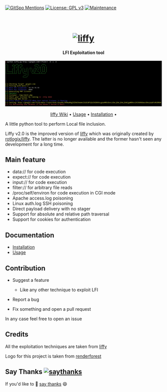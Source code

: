 [![GitSpo Mentions](https://gitspo.com/badges/mentions/mzfr/liffy?style=flat-square)](https://gitspo.com/mentions/mzfr/liffy)
[![License: GPL v3](https://img.shields.io/badge/License-GPLv3-blue.svg)](https://www.gnu.org/licenses/gpl-3.0)
[![Maintenance](https://img.shields.io/badge/Maintained%3F-yes-green.svg)](https://GitHub.com/mzfr/liffy/graphs/commit-activity)

<h1 align="center">
  <br>
  <a href="https://github.com/mzfr/liffy"><img src="Images/Liffy-logo.png" alt="liffy"></a>
  <br>
</h1>

<h4 align="center">LFI Exploitation tool</h4>

![liffy in action](Images/liffy.png)

<p align="center">
  <a href="https://github.com/mzfr/liffy/wiki">liffy Wiki</a> •
  <a href="https://github.com/mzfr/liffy/wiki/Usage">Usage</a> •
  <a href="https://github.com/mzfr/liffy/wiki/Installation">Installation</a> •
</p>

A little python tool to perform Local file inclusion.

Liffy v2.0 is the improved version of [liffy](https://github.com/hvqzao/liffy) which was originally created by [rotlogix/liffy](https://github.com/rotlogix/liffy). The latter is no longer available and the former hasn't seen any development for a long time.


## Main feature

  - data:// for code execution
  - expect:// for code execution
  - input:// for code execution
  - filter:// for arbitrary file reads
  - /proc/self/environ for code execution in CGI mode
  - Apache access.log poisoning
  - Linux auth.log SSH poisoning
  - Direct payload delivery with no stager
  - Support for absolute and relative path traversal
  - Support for cookies for authentication

## Documentation

* [Installation](https://github.com/mzfr/liffy/wiki/Installation)
* [Usage](https://github.com/mzfr/liffy/wiki/Usage)

## Contribution

* Suggest a feature
  - Like any other technique to exploit LFI

* Report a bug
* Fix something and open a pull request

In any case feel free to open an issue

## Credits

All the exploitation techniques are taken from [liffy](https://github.com/hvqzao/liffy)

Logo for this project is taken from [renderforest](https://www.renderforest.com/)

## Say Thanks [![saythanks](https://img.shields.io/badge/say-thanks-ff69b4.svg)](https://saythanks.io/to/mzfr)

If you'd like to :tada: [say thanks](https://saythanks.io/to/mzfr) :smile:
